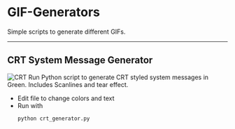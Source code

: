 # GIF-Generators
Simple scripts to generate different GIFs.

---

## CRT System Message Generator
![CRT](assets/crt_demo.gif "CRT Demo")
Run Python script to generate CRT styled system messages in Green. Includes Scanlines and tear effect. 
- Edit file to change colors and text
- Run with
  ```bash
  python crt_generator.py
  ```
